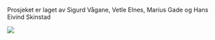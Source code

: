Prosjeket er laget av Sigurd Vågane, Vetle Elnes, Marius Gade og Hans Eivind Skinstad <br/>

![](https://github.com/heskinstad/SoftwareEngineering_Antikvitetsplattform/actions/workflows/main.yml/badge.svg)
